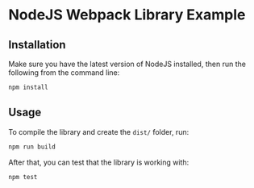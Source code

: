 # NodeJS Webpack Library Example

## Installation

Make sure you have the latest version of NodeJS installed, then run the following from the command line:

```cmd
npm install
```

## Usage

To compile the library and create the `dist/` folder, run:

```cmd
npm run build
```

After that, you can test that the library is working with:

```cmd
npm test
```